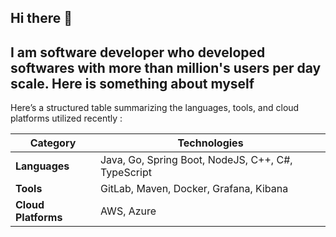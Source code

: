 ## Hi there 👋

## I am software developer who developed softwares with more than million's users per day scale. Here is something about myself   

Here’s a structured table summarizing the languages, tools, and cloud platforms utilized recently :

| **Category**      | **Technologies**                                                                 |
|-------------------|----------------------------------------------------------------------------------|
| **Languages**     | Java, Go, Spring Boot, NodeJS, C++, C#, TypeScript                              |
| **Tools**         | GitLab, Maven, Docker, Grafana, Kibana                                          |
| **Cloud Platforms** | AWS, Azure                                                                      |
